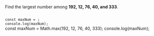 Find the largest number among **192, 12, 76, 40, and 333**.

<codeblock language="javascript" type="exercise" testMode="fixedInput">
<code>
const maxNum = ;
console.log(maxNum);
</code>

<solution>
const maxNum = Math.max(192, 12, 76, 40, 333);
console.log(maxNum);
</solution>
</codeblock>